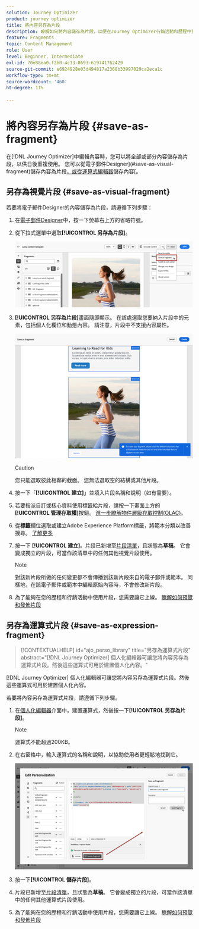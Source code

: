 ```yaml
---
solution: Journey Optimizer
product: journey optimizer
title: 將內容另存為片段
description: 瞭解如何將內容儲存為片段，以便在Journey Optimizer行銷活動和歷程中重複使用內容
feature: Fragments
topic: Content Management
role: User
level: Beginner, Intermediate
exl-id: 70e88ea0-f2b0-4c13-8693-619741762429
source-git-commit: e6924928e03d494817a2368b33997029ca2eca1c
workflow-type: tm+mt
source-wordcount: '460'
ht-degree: 11%

---
```


# 將內容另存為片段 {#save-as-fragment}

在[!DNL Journey Optimizer]中編輯內容時，您可以將全部或部分內容儲存為片段，以供日後重複使用。 您可以從電子郵件Designer](#save-as-visual-fragment)儲存內容為片段[，或從運算式編輯器](#save-as-expression-fragment)儲存內容[。

## 另存為視覺片段 {#save-as-visual-fragment}

若要將電子郵件Designer的內容儲存為片段，請遵循下列步驟：

1. 在[電子郵件Designer](../email/get-started-email-design.md)中，按一下熒幕右上方的省略符號。

1. 從下拉式選單中選取&#x200B;**[!UICONTROL 另存為片段]**。

   ![](assets/fragment-save-as.png)

1. **[!UICONTROL 另存為片段]**&#x200B;畫面隨即顯示。 在該處選取您要納入片段中的元素，包括個人化欄位和動態內容。 請注意，片段中不支援內容屬性。

   ![](assets/fragment-save-as-screen.png)

   >[!CAUTION]
   >
   >您只能選取彼此相鄰的截面。 您無法選取空的結構或其他片段。

1. 按一下「**[!UICONTROL 建立]**」並填入片段名稱和說明（如有需要）。

1. 若要指派自訂或核心資料使用標籤給片段，請按一下畫面上方的&#x200B;**[!UICONTROL 管理存取權]**&#x200B;按鈕。 [進一步瞭解物件層級存取控制(OLAC)](../administration/object-based-access.md)。

1. 從&#x200B;**標籤**&#x200B;欄位選取或建立Adobe Experience Platform標籤，將範本分類以改善搜尋。 [了解更多](../start/search-filter-categorize.md#tags)

1. 按一下 **[!UICONTROL 建立]**。片段已新增至[片段清單](#access-manage-fragments)，且狀態為&#x200B;**草稿**。 它會變成獨立的片段，可當作該清單中的任何其他視覺片段使用。

   >[!NOTE]
   >
   >對該新片段所做的任何變更都不會傳播到該新片段來自的電子郵件或範本。 同樣地，在該電子郵件或範本中編輯原始內容時，不會修改新片段。

1. 為了能夠在您的歷程和行銷活動中使用片段，您需要讓它上線。 [瞭解如何預覽和發佈片段](../content-management/create-fragments.md#publish)

## 另存為運算式片段 {#save-as-expression-fragment}

>[!CONTEXTUALHELP]
>id="ajo_perso_library"
>title="另存為運算式片段"
>abstract="[!DNL Journey Optimizer] 個人化編輯器可讓您將內容另存為運算式片段。然後這些運算式可用於建置個人化內容。"

[!DNL Journey Optimizer] 個人化編輯器可讓您將內容另存為運算式片段。然後這些運算式可用於建置個人化內容。

若要將內容另存為運算式片段，請遵循下列步驟。

1. 在[個人化編輯器](../personalization/personalization-build-expressions.md)介面中，建置運算式，然後按一下&#x200B;**[!UICONTROL 另存為片段]**。

   >[!NOTE]
   >
   >運算式不能超過200KB。

1. 在右窗格中，輸入運算式的名稱和說明，以協助使用者更輕鬆地找到它。

   ![](assets/expression-fragment-save-as.png)

1. 按一下&#x200B;**[!UICONTROL 儲存片段]**。

   <!--An expression fragment cannot be nested inside another fragment.-->

1. 片段已新增至[片段清單](#access-manage-fragments)，且狀態為&#x200B;**草稿**。 它會變成獨立的片段，可當作該清單中的任何其他運算式片段使用。

1. 為了能夠在您的歷程和行銷活動中使用片段，您需要讓它上線。 [瞭解如何預覽和發佈片段](../content-management/create-fragments.md#publish)
